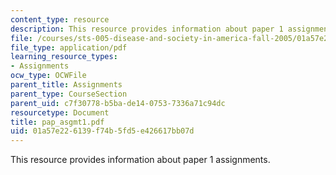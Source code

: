 ```yaml
---
content_type: resource
description: This resource provides information about paper 1 assignments.
file: /courses/sts-005-disease-and-society-in-america-fall-2005/01a57e226139f74b5fd5e426617bb07d_pap_asgmt1.pdf
file_type: application/pdf
learning_resource_types:
- Assignments
ocw_type: OCWFile
parent_title: Assignments
parent_type: CourseSection
parent_uid: c7f30778-b5ba-de14-0753-7336a71c94dc
resourcetype: Document
title: pap_asgmt1.pdf
uid: 01a57e22-6139-f74b-5fd5-e426617bb07d
---
```

This resource provides information about paper 1 assignments.

